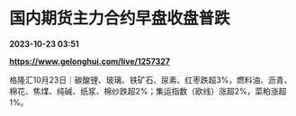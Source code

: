 # 国内期货主力合约早盘收盘普跌

**2023-10-23 03:51**

**https://www.gelonghui.com/live/1257327**

格隆汇10月23日｜碳酸锂、玻璃、铁矿石、尿素、红枣跌超3%，燃料油、沥青、棉花、焦煤、纯碱、纸浆、棉纱跌超2%；集运指数（欧线）涨超2%，菜粕涨超1%。